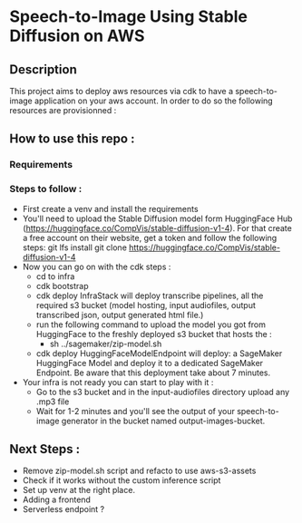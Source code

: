 # Speech-to-Image Using Stable Diffusion on AWS

## Description
This project aims to deploy aws resources via cdk to have a speech-to-image application on your aws account. In order to do so the following resources are provisionned : 

## How to use this repo : 

### Requirements 

### Steps to follow : 

- First create a venv and install the requirements
- You'll need to upload the Stable Diffusion model form HuggingFace Hub (https://huggingface.co/CompVis/stable-diffusion-v1-4). For that create a free account on their website, get a token and follow the following steps: 
    git lfs install
    git clone https://huggingface.co/CompVis/stable-diffusion-v1-4
- Now you can go on with the cdk steps : 
    - cd to infra 
    - cdk bootstrap
    - cdk deploy InfraStack will deploy transcribe pipelines, all the required s3 bucket (model hosting, input audiofiles, output transcribed json, output generated html file.)
    - run the following command to upload the model you got from HuggingFace to the freshly deployed s3 bucket that hosts the : 
        - sh ../sagemaker/zip-model.sh
    - cdk deploy HuggingFaceModelEndpoint will deploy: a SageMaker HuggingFace Model and deploy it to a dedicated SageMaker Endpoint. Be aware that this deployment take about 7 minutes. 
- Your infra is not ready you can start to play with it : 
    - Go to the s3 bucket and in the input-audiofiles directory upload any .mp3 file 
    - Wait for 1-2 minutes and you'll see the output of your speech-to-image generator in the bucket named output-images-bucket. 

## Next Steps : 
- Remove zip-model.sh script and refacto to use aws-s3-assets
- Check if it works without the custom inference script
- Set up venv at the right place.
- Adding a frontend
- Serverless endpoint ?